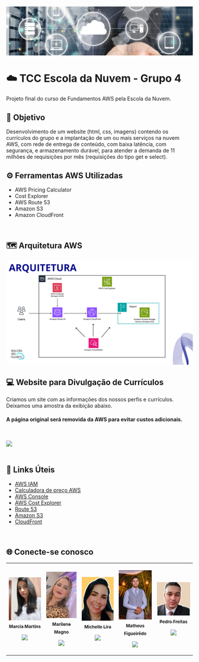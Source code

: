 ![](https://github.com/michelle-lira/tcc-escola-da-nuvem-grupo-4/blob/main/images-readme/capa-website.png)

# ☁️ TCC Escola da Nuvem - Grupo 4

Projeto final do curso de Fundamentos AWS pela Escola da Nuvem.

## 🎯 Objetivo

Desenvolvimento de um website (html, css, imagens) contendo os currículos do grupo e a implantação de um ou mais serviços na nuvem AWS, com rede de entrega de conteúdo, com baixa latência, com segurança, e armazenamento durável, para atender a demanda de 11 milhões de requisições por mês (requisições do tipo get e select).
<br>

## ⚙️ Ferramentas AWS Utilizadas

* AWS Pricing Calculator
* Cost Explorer
* AWS Route 53
* Amazon S3
* Amazon CloudFront
<br>

## 🗺️ Arquitetura AWS

![](https://github.com/michelle-lira/tcc-escola-da-nuvem-grupo-4/blob/main/images-readme/arquitetura-projeto.png)
<br>

## 💻 Website para Divulgação de Currículos 

Criamos um site com as informações dos nossos perfis e currículos. Deixamos uma amostra da exibição abaixo.
#### A página original será removida da AWS para evitar custos adicionais.    
<br>

![](https://github.com/michelle-lira/tcc-escola-da-nuvem-grupo-4/blob/main/images-readme/website-curriculos-edn-grupo-4.gif)
<br>
<br>

## 🔗 Links Úteis

- [AWS IAM](https://docs.aws.amazon.com/pt_br/systems-manager-automation-runbooks/latest/userguide/automation-ref-iam.html)
- [Calculadora de preço AWS](https://calculator.aws/#/)
- [AWS Console](https://aws.amazon.com/pt/console/)
- [AWS Cost Explorer](https://aws.amazon.com/pt/aws-cost-management/aws-cost-explorer/)
- [Route 53](https://aws.amazon.com/pt/route53/)
- [Amazon S3](https://aws.amazon.com/pt/s3/)
- [CloudFront](https://docs.aws.amazon.com/cloudfront/index.html)
<br>

## 🌐 Conecte-se conosco 

<table>
 <td align="center"><br>
        <a href="">
            <img src="https://github.com/michelle-lira/tcc-escola-da-nuvem-grupo-4/blob/main/projeto-website-grupo-4/images/8a46562a-ef99-4024-8a02-64bda917f54d.jfif" width="150px;" alt="Marcia Martins" style="max-width:100%;">
            <br><sub><b>Marcia Martins</b></sub><br>
        <p align="center">
            </a>
            <a href="https://github.com/marcia-tins">
                   <img src="https://img.shields.io/badge/-Github-000?style=flat-square&logo=Github&logoColor=white&link=https://github.com/marcia-tins">
            </a>
       </p>
</td>
  <td align="center"><br>
        <a href="">
            <img src="https://github.com/michelle-lira/tcc-escola-da-nuvem-grupo-4/blob/main/projeto-website-grupo-4/images/marilene.jfif" width="130px;" alt="Marilene Magno" style="max-width:100%;">
            <br><sub><b>Marilene Magno</b></sub><br>
        <p align="center">
            </a>    
            <a href="https://github.com/michelle-lira">
                   <img src="https://img.shields.io/badge/-Github-000?style=flat-square&logo=Github&logoColor=white&link=https://github.com/michelle-lira">
            </a>
       </p>
</td>
  <td align="center"><br>
        <a href="">
            <img src="https://github.com/michelle-lira/tcc-escola-da-nuvem-grupo-4/blob/main/projeto-website-grupo-4/images/2857e363-f7ed-4fc0-8122-ce7a27058a3c.jfif" width="140px;" alt="Michelle Lira" style="max-width:100%;">
            <br><sub><b>Michelle Lira</b></sub><br>
        <p align="center">
            </a>    
            <a href="https://github.com/michelle-lira">
                   <img src="https://img.shields.io/badge/-Github-000?style=flat-square&logo=Github&logoColor=white&link=https://github.com/michelle-lira">
            </a>
       </p>
</td>
<td align="center"><br>
        <a href="">
            <img src="https://github.com/michelle-lira/tcc-escola-da-nuvem-grupo-4/blob/main/projeto-website-grupo-4/images/Capturadetela2022-12-15191812.jfif" width="130px;" alt="Matheus Figueirêdo" style="max-width:100%;">
            <br><sub><b>Matheus Figueirêdo</b></sub><br>
        <p align="center">
            </a>    
            <a href="https://github.com/MatheussFg">
                   <img src="https://img.shields.io/badge/-Github-000?style=flat-square&logo=Github&logoColor=white&link=https://github.com/MatheussFg">
            </a>
       </p>
</td>
<td align="center"><br>
        <a href="">
            <img src="https://github.com/michelle-lira/tcc-escola-da-nuvem-grupo-4/blob/main/projeto-website-grupo-4/images/pedro1.jfif" width="165px;" alt="Pedro Freitas" style="max-width:100%;">
            <br><sub><b>Pedro Freitas</b></sub><br>
        <p align="center">
            </a>    
            <a href="https://github.com/pedrohsfreitas">
                   <img src="https://img.shields.io/badge/-Github-000?style=flat-square&logo=Github&logoColor=white&link=https://github.com/pedrohsfreitas">
            </a>
       </p>
</td>
</table>
